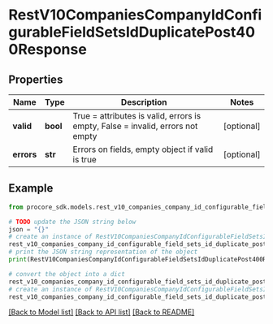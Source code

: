 # RestV10CompaniesCompanyIdConfigurableFieldSetsIdDuplicatePost400Response


## Properties

Name | Type | Description | Notes
------------ | ------------- | ------------- | -------------
**valid** | **bool** | True &#x3D; attributes is valid, errors is empty, False &#x3D; invalid, errors not empty | [optional] 
**errors** | **str** | Errors on fields, empty object if valid is true | [optional] 

## Example

```python
from procore_sdk.models.rest_v10_companies_company_id_configurable_field_sets_id_duplicate_post400_response import RestV10CompaniesCompanyIdConfigurableFieldSetsIdDuplicatePost400Response

# TODO update the JSON string below
json = "{}"
# create an instance of RestV10CompaniesCompanyIdConfigurableFieldSetsIdDuplicatePost400Response from a JSON string
rest_v10_companies_company_id_configurable_field_sets_id_duplicate_post400_response_instance = RestV10CompaniesCompanyIdConfigurableFieldSetsIdDuplicatePost400Response.from_json(json)
# print the JSON string representation of the object
print(RestV10CompaniesCompanyIdConfigurableFieldSetsIdDuplicatePost400Response.to_json())

# convert the object into a dict
rest_v10_companies_company_id_configurable_field_sets_id_duplicate_post400_response_dict = rest_v10_companies_company_id_configurable_field_sets_id_duplicate_post400_response_instance.to_dict()
# create an instance of RestV10CompaniesCompanyIdConfigurableFieldSetsIdDuplicatePost400Response from a dict
rest_v10_companies_company_id_configurable_field_sets_id_duplicate_post400_response_from_dict = RestV10CompaniesCompanyIdConfigurableFieldSetsIdDuplicatePost400Response.from_dict(rest_v10_companies_company_id_configurable_field_sets_id_duplicate_post400_response_dict)
```
[[Back to Model list]](../README.md#documentation-for-models) [[Back to API list]](../README.md#documentation-for-api-endpoints) [[Back to README]](../README.md)



